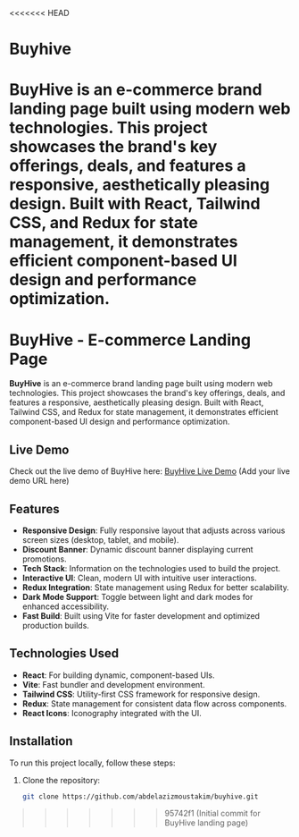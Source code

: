 <<<<<<< HEAD
# Buyhive
**BuyHive** is an e-commerce brand landing page built using modern web technologies. This project showcases the brand's key offerings, deals, and features a responsive, aesthetically pleasing design. Built with React, Tailwind CSS, and Redux for state management, it demonstrates efficient component-based UI design and performance optimization.
=======
# BuyHive - E-commerce Landing Page

**BuyHive** is an e-commerce brand landing page built using modern web technologies. This project showcases the brand's key offerings, deals, and features a responsive, aesthetically pleasing design. Built with React, Tailwind CSS, and Redux for state management, it demonstrates efficient component-based UI design and performance optimization.

## Live Demo

Check out the live demo of BuyHive here: [BuyHive Live Demo](#) (Add your live demo URL here)

## Features

- **Responsive Design**: Fully responsive layout that adjusts across various screen sizes (desktop, tablet, and mobile).
- **Discount Banner**: Dynamic discount banner displaying current promotions.
- **Tech Stack**: Information on the technologies used to build the project.
- **Interactive UI**: Clean, modern UI with intuitive user interactions.
- **Redux Integration**: State management using Redux for better scalability.
- **Dark Mode Support**: Toggle between light and dark modes for enhanced accessibility.
- **Fast Build**: Built using Vite for faster development and optimized production builds.

## Technologies Used

- **React**: For building dynamic, component-based UIs.
- **Vite**: Fast bundler and development environment.
- **Tailwind CSS**: Utility-first CSS framework for responsive design.
- **Redux**: State management for consistent data flow across components.
- **React Icons**: Iconography integrated with the UI.

## Installation

To run this project locally, follow these steps:

1. Clone the repository:
   ```bash
   git clone https://github.com/abdelazizmoustakim/buyhive.git
>>>>>>> 95742f1 (Initial commit for BuyHive landing page)
